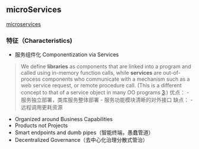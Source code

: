 ## microServices
[microservices](https://martinfowler.com/articles/microservices.html)
### 特征（Characteristics)
*  服务组件化 Componentization via Services
> We define **libraries** as components that are linked into a program and called using in-memory function calls, while **services** are out-of-process components who communicate with a mechanism such as a web service request, or remote procedure call. (This is a different concept to that of a service object in many OO programs [3](https://martinfowler.com/articles/microservices.html#footnote-service-object).)
优点：
	- 服务独立部署，类库服务整体部署
	- 服务功能模块清晰的对外接口
缺点：
	-  远程调用更耗资源
* Organized around Business Capabilities
* Products not Projects
* Smart endpoints and dumb pipes（智能终端，愚蠢管道）
* Decentralized Governance（去中心化治理分散式管治）